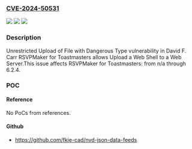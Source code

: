 ### [CVE-2024-50531](https://cve.mitre.org/cgi-bin/cvename.cgi?name=CVE-2024-50531)
![](https://img.shields.io/static/v1?label=Product&message=RSVPMaker%20for%20Toastmasters&color=blue)
![](https://img.shields.io/static/v1?label=Version&message=n%2Fa&color=blue)
![](https://img.shields.io/static/v1?label=Vulnerability&message=CWE-434%20Unrestricted%20Upload%20of%20File%20with%20Dangerous%20Type&color=brighgreen)

### Description

Unrestricted Upload of File with Dangerous Type vulnerability in David F. Carr RSVPMaker for Toastmasters allows Upload a Web Shell to a Web Server.This issue affects RSVPMaker for Toastmasters: from n/a through 6.2.4.

### POC

#### Reference
No PoCs from references.

#### Github
- https://github.com/fkie-cad/nvd-json-data-feeds

